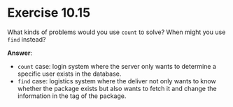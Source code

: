 # Exercise 10.15

What kinds of problems would you use `count` to solve? When might you use `find` instead?

**Answer**:

- `count` case: login system where the server only wants to determine a specific user exists in the database.
- `find` case: logistics system where the deliver not only wants to know whether the package exists but also wants to fetch it and change the information in the tag of the package.